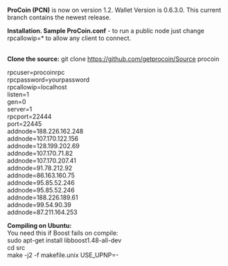 <b>ProCoin (PCN)</b> is now on version 1.2. Wallet Version is 0.6.3.0. This current branch contains the newest release.</br>

<b>Installation. Sample ProCoin.conf</b> - to run a public node just change rpcallowip=* to allow any client to connect.

<br /><b>Clone the source:</b> git clone https://github.com/getprocoin/Source procoin<br />

rpcuser=procoinrpc<br />
rpcpassword=yourpassword<br />
rpcallowip=localhost<br />
listen=1<br />
gen=0<br />
server=1<br />
rpcport=22444<br />
port=22445<br />
addnode=188.226.162.248<br />
addnode=107.170.122.156<br />
addnode=128.199.202.69<br />
addnode=107.170.71.82<br />
addnode=107.170.207.41<br />
addnode=91.78.212.92<br />
addnode=86.163.160.75<br />
addnode=95.85.52.246<br />
addnode=95.85.52.246<br />
addnode=188.226.189.61<br />
addnode=99.54.90.39<br />
addnode=87.211.164.253<br />

<b>Compiling on Ubuntu:</b>
<br />
You need this if Boost fails on compile:<br />
sudo apt-get install libboost1.48-all-dev<br />
cd src<br />
make -j2 -f makefile.unix USE_UPNP=-<br />
